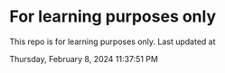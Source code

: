 # For learning purposes only
This repo is for learning purposes only.
Last updated at

Thursday, February 8, 2024 11:37:51 PM

